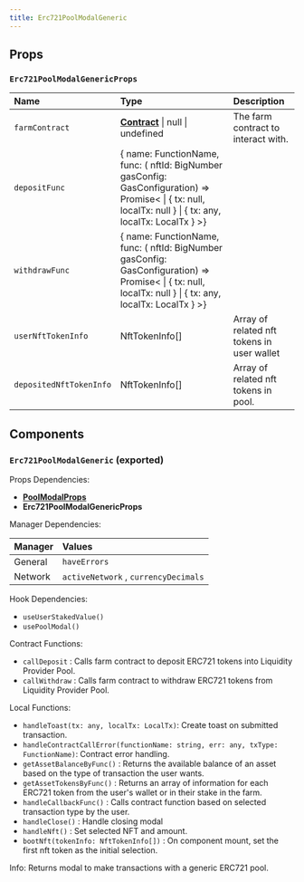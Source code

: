 ```yaml
---
title: Erc721PoolModalGeneric
---
```


## Props

### `Erc721PoolModalGenericProps`

| Name | Type | Description                                                          |
| :--- | :--- | :------------------------------------------------------------------- |
| `farmContract` | [**Contract**](https://docs.ethers.io/v5/api/contract/contract/#Contract) \| null \| undefined | The farm contract to interact with.
| `depositFunc` | { name: FunctionName, func: ( nftId: BigNumber gasConfig: GasConfiguration) => Promise< \| { tx: null, localTx: null } \| { tx: any, localTx: LocalTx } >}
| `withdrawFunc` | { name: FunctionName, func: ( nftId: BigNumber gasConfig: GasConfiguration) => Promise< \| { tx: null, localTx: null } \| { tx: any, localTx: LocalTx } >}
| `userNftTokenInfo` | NftTokenInfo[] | Array of related nft tokens in user wallet
| `depositedNftTokenInfo` | NftTokenInfo[] | Array of related nft tokens in pool.

## Components

### `Erc721PoolModalGeneric` (exported)

Props Dependencies:

- [**PoolModalProps**](/docs/dev-docs/frontend/components/organisms/pool-modal-router#poolmodalprops-exported)
- **Erc721PoolModalGenericProps**

Manager Dependencies:

| Manager | Values                                                          |
| :--- | :------------------------------------------------------------------- |
| General | `haveErrors`
| Network | `activeNetwork` , `currencyDecimals`

Hook Dependencies:

- `useUserStakedValue()`
- `usePoolModal()`

Contract Functions:

- `callDeposit` : Calls farm contract to deposit ERC721 tokens into Liquidity Provider Pool.
- `callWithdraw` : Calls farm contract to withdraw ERC721 tokens from Liquidity Provider Pool.


Local Functions:

- `handleToast(tx: any, localTx: LocalTx)`: Create toast on submitted transaction.
- `handleContractCallError(functionName: string, err: any, txType: FunctionName)`: Contract error handling.
- `getAssetBalanceByFunc()` : Returns the available balance of an asset based on the type of transaction the user wants.
- `getAssetTokensByFunc()` : Returns an array of information for each ERC721 token from the user's wallet or in their stake in the farm.
- `handleCallbackFunc()` : Calls contract function based on selected transaction type by the user.
- `handleClose()` : Handle closing modal
- `handleNft()` : Set selected NFT and amount. 
- `bootNft(tokenInfo: NftTokenInfo[])` : On component mount, set the first nft token as the initial selection.

Info: Returns modal to make transactions with a generic ERC721 pool.